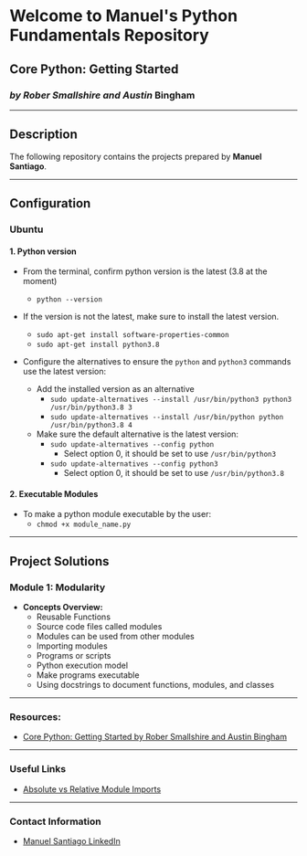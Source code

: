 # Welcome to Manuel's Python Fundamentals Repository

## Core Python: Getting Started
### *by Rober Smallshire and Austin* Bingham

---

## Description

The following repository contains the projects prepared by **Manuel Santiago**.

---

## Configuration

### Ubuntu

#### 1. Python version

- From the terminal, confirm python version is the latest (3.8 at the moment)
  - `python --version`
  
- If the version is not the latest, make sure to install the latest version.
  - `sudo apt-get install software-properties-common`
  - `sudo apt-get install python3.8`
  
- Configure the alternatives to ensure the `python` and `python3` commands use the latest version: 
  - Add the installed version as an alternative
    - `sudo update-alternatives --install /usr/bin/python3 python3 /usr/bin/python3.8 3`
    - `sudo update-alternatives --install /usr/bin/python python /usr/bin/python3.8 4`
  - Make sure the default alternative is the latest version:
    - `sudo update-alternatives --config python`
      - Select option 0, it should be set to use `/usr/bin/python3`
    - `sudo update-alternatives --config python3`
      - Select option 0, it should be set to use `/usr/bin/python3.8`

#### 2. Executable Modules
  - To make a python module executable by the user:
    - `chmod +x module_name.py`

---

## Project Solutions
### Module 1: Modularity

- **Concepts Overview:**
    - Reusable Functions
    - Source code files called modules
    - Modules can be used from other modules
    - Importing modules
    - Programs or scripts
    - Python execution model
    - Make programs executable
    - Using docstrings to document functions, modules, and classes 


---

### Resources:
- [Core Python: Getting Started by Rober Smallshire and Austin Bingham](https://app.pluralsight.com/library/courses/getting-started-python-core)

---

### Useful Links
- [Absolute vs Relative Module Imports](https://realpython.com/absolute-vs-relative-python-imports/)

---

### Contact Information
- [Manuel Santiago LinkedIn](https://www.linkedin.com/in/manuelesantiagolaboy/)

